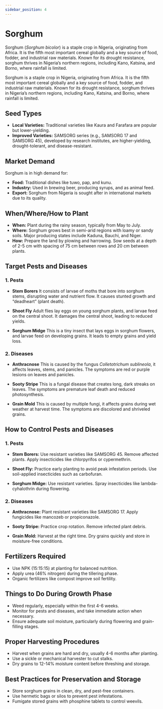 ```yaml
---
sidebar_position: 4
---
```


# Sorghum
Sorghum (*Sorghum bicolor*) is a staple crop in Nigeria, originating from Africa. It is the fifth most important cereal globally and a key source of food, fodder, and industrial raw materials. Known for its drought resistance, sorghum thrives in Nigeria’s northern regions, including Kano, Katsina, and Borno, where rainfall is limited. 

Sorghum is a staple crop in Nigeria, originating from Africa. It is the fifth most important cereal globally and a key source of food, fodder, and industrial raw materials. Known for its drought resistance, sorghum thrives in Nigeria’s northern regions, including Kano, Katsina, and Borno, where rainfall is limited.

## Seed Types
- **Local Varieties:** Traditional varieties like Kaura and Farafara are popular but lower-yielding.
- **Improved Varieties:** SAMSORG series (e.g., SAMSORG 17 and SAMSORG 45), developed by research institutes, are higher-yielding, drought-tolerant, and disease-resistant.

## Market Demand
Sorghum is in high demand for:
- **Food:** Traditional dishes like tuwo, pap, and kunu.
- **Industry:** Used in brewing beer, producing syrups, and as animal feed.
- **Export:** Sorghum from Nigeria is sought after in international markets due to its quality.

## When/Where/How to Plant
- **When:** Plant during the rainy season, typically from May to July.
- **Where:** Sorghum grows best in semi-arid regions with loamy or sandy soils. Major producing states include Kaduna, Bauchi, and Niger.
- **How:** Prepare the land by plowing and harrowing. Sow seeds at a depth of 2-5 cm with spacing of 75 cm between rows and 20 cm between plants.

## Target Pests and Diseases
### 1. Pests
- **Stem Borers**
It consists of larvae of moths that bore into sorghum stems, disrupting water and nutrient flow.
It causes stunted growth and “deadheart” (plant death).

- **Shoot Fly**
Adult flies lay eggs on young sorghum plants, and larvae feed on the central shoot.
It damages the central shoot, leading to reduced yields.

- **Sorghum Midge**
This is a tiny insect that lays eggs in sorghum flowers, and larvae feed on developing grains.
It leads to empty grains and yield loss.

### 2. Diseases
- **Anthracnose**
This is caused by the fungus *Colletotrichum sublineola*, it affects leaves, stems, and panicles.
The symptoms are red or purple lesions on leaves and panicles.

- **Sooty Stripe**
This is a fungal disease that creates long, dark streaks on leaves.
The symptoms are premature leaf death and reduced photosynthesis.

- **Grain Mold**
This is caused by multiple fungi, it affects grains during wet weather at harvest time.
The symptoms are discolored and shriveled grains.

## How to Control Pests and Diseases
### 1. Pests
- **Stem Borers:** Use resistant varieties like SAMSORG 45. Remove affected plants. Apply insecticides like chlorpyrifos or cypermethrin.

- **Shoot Fly:** Practice early planting to avoid peak infestation periods. Use soil-applied insecticides such as carbofuran.

- **Sorghum Midge:** Use resistant varieties. Spray insecticides like lambda-cyhalothrin during flowering.

### 2. Diseases
- **Anthracnose:** Plant resistant varieties like SAMSORG 17. Apply fungicides like mancozeb or propiconazole.

- **Sooty Stripe:** Practice crop rotation. Remove infected plant debris.

- **Grain Mold:** Harvest at the right time. Dry grains quickly and store in moisture-free conditions.

## Fertilizers Required
- Use NPK (15:15:15) at planting for balanced nutrition.
- Apply urea (46% nitrogen) during the tillering phase.
- Organic fertilizers like compost improve soil fertility.

## Things to Do During Growth Phase
- Weed regularly, especially within the first 4-6 weeks.
- Monitor for pests and diseases, and take immediate action when necessary.
- Ensure adequate soil moisture, particularly during flowering and grain-filling stages.

## Proper Harvesting Procedures
- Harvest when grains are hard and dry, usually 4-6 months after planting.
- Use a sickle or mechanical harvester to cut stalks.
- Dry grains to 12-14% moisture content before threshing and storage.

## Best Practices for Preservation and Storage
- Store sorghum grains in clean, dry, and pest-free containers.
- Use hermetic bags or silos to prevent pest infestations.
- Fumigate stored grains with phosphine tablets to control weevils.
